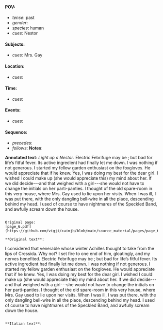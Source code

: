 #### POV: 
  - *tense*: past
  - *gender*:
  - *species*: human
  - *cues*: Nestor
#### Subjects:
  - *cues*: Mrs. Gay
#### Location:
  - *cues*:
#### Time:
  - *cues*:
#### Events:
  - *cues*:
#### Sequence:
  - *precedes*: 
  - *follows*:
**Notes**:


**Annotated text**:
_Light up a Nestor_. Electric
Febrifuge may be ; but bad for life’s fitful fever.
Its active ingredient had finally let me down. I
was nothing if not generous. I started my fellow
garden enthusiast on the foxgloves. He would
appreciate that if he knew. Yes, I was doing my
best for the dear girl. I wished I could make up
(she would appreciate this) my mind about her.
If we did decide---and that weighed with a
girl---she would not have to change the initials
on her parti-panties. I thought of the old
spare-room in this very house, where Mrs. Gay
used to lie upon her visits. When I was ill, I was
put there, with the only dangling bell-wire in
all the place, descending behind my head. I
used of course to have nightmares of the
Speckled Band, and awfully scream down the
house.
```

Original page:
[page_6.pdf](https://github.com/vigji/cainjb/blob/main/source_material/pages/page_6.pdf)

**Original text**:
```
I considered that venerable whose winter
Achilles thought to take from the lips of
Cressida. Why not? I set fire to one end of him,
gloatingly, and my nerves benefited. Electric
Febrifuge may be ; but bad for life’s fitful fever.
Its active ingredient had finally let me down. I
was nothing if not generous. I started my fellow
garden enthusiast on the foxgloves. He would
appreciate that if he knew. Yes, I was doing my
best for the dear girl. I wished I could make up
(she would appreciate this) my mind about her.
If we did decide---and that weighed with a
girl---she would not have to change the initials
on her parti-panties. I thought of the old
spare-room in this very house, where Mrs. Gay
used to lie upon her visits. When I was ill, I was
put there, with the only dangling bell-wire in
all the place, descending behind my head. I
used of course to have nightmares of the
Speckled Band, and awfully scream down the
house.
```

**Italian text**:
```
```

